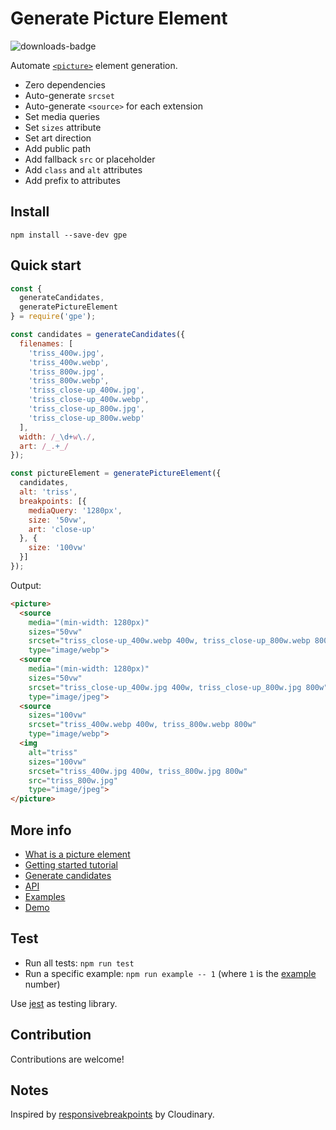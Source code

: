 # Generate Picture Element

![downloads-badge](https://img.shields.io/npm/dt/gpe.svg)

Automate [`<picture>`](https://developer.mozilla.org/en-US/docs/Web/HTML/Element/picture) element generation.

- Zero dependencies
- Auto-generate `srcset`
- Auto-generate `<source>` for each extension
- Set media queries
- Set `sizes` attribute
- Set art direction
- Add public path
- Add fallback `src` or placeholder
- Add `class` and `alt` attributes
- Add prefix to attributes

## Install

`npm install --save-dev gpe`

## Quick start

```js
const {
  generateCandidates,
  generatePictureElement
} = require('gpe');

const candidates = generateCandidates({
  filenames: [
    'triss_400w.jpg',
    'triss_400w.webp',
    'triss_800w.jpg',
    'triss_800w.webp',
    'triss_close-up_400w.jpg',
    'triss_close-up_400w.webp',
    'triss_close-up_800w.jpg',
    'triss_close-up_800w.webp'
  ],
  width: /_\d+w\./,
  art: /_.+_/
});

const pictureElement = generatePictureElement({
  candidates,
  alt: 'triss',
  breakpoints: [{
    mediaQuery: '1280px',
    size: '50vw',
    art: 'close-up'
  }, {
    size: '100vw'
  }]
});
```

Output:

```html
<picture>
  <source
    media="(min-width: 1280px)"
    sizes="50vw"
    srcset="triss_close-up_400w.webp 400w, triss_close-up_800w.webp 800w"
    type="image/webp">
  <source
    media="(min-width: 1280px)"
    sizes="50vw"
    srcset="triss_close-up_400w.jpg 400w, triss_close-up_800w.jpg 800w"
    type="image/jpeg">
  <source
    sizes="100vw"
    srcset="triss_400w.webp 400w, triss_800w.webp 800w"
    type="image/webp">
  <img
    alt="triss"
    sizes="100vw"
    srcset="triss_400w.jpg 400w, triss_800w.jpg 800w"
    src="triss_800w.jpg"
    type="image/jpeg">
</picture>
```

## More info

- [What is a picture element](doc/what-is-a-picture-element.md)
- [Getting started tutorial](doc/getting-started-tutorial.md)
- [Generate candidates](doc/generate-candidates.md)
- [API](doc/api.md)
- [Examples](doc/examples.md)
- [Demo](demo/)

## Test

- Run all tests: `npm run test`
- Run a specific example: `npm run example -- 1` (where `1` is the [example](tests/examples/) number)

Use [jest](https://jestjs.io) as testing library.

## Contribution

Contributions are welcome!

## Notes

Inspired by [responsivebreakpoints](https://www.responsivebreakpoints.com/) by Cloudinary.
